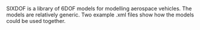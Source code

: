 SIXDOF is a library of 6DOF models for modelling aerospace vehicles. The models are relatively generic. Two example .xml files show how the models could be used together.
